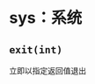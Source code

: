 # sys：系统
<p id="cSm7WPtsTpUa6xkxmPAmHB">

## `exit(int)`

</p>


<p id="d5P15PeQ6EXVnQLJN7Kemh">

立即以指定返回值退出

</p>


